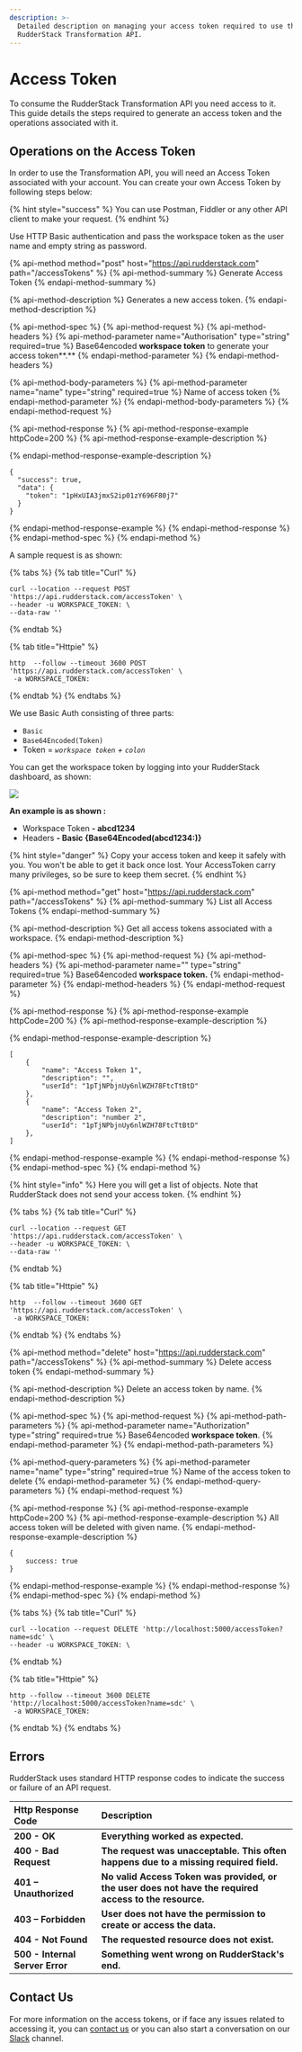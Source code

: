 ```yaml
---
description: >-
  Detailed description on managing your access token required to use the
  RudderStack Transformation API.
---
```


# Access Token

To consume the RudderStack Transformation API you need access to it. This guide details the steps required to generate an access token and the operations associated with it.

## Operations on the Access Token

In order to use the Transformation API, you will need an Access Token associated with your account. You can create your own Access Token by following steps below: 

{% hint style="success" %}
You can use Postman, Fiddler or any other API client to make your request.
{% endhint %}

Use HTTP Basic authentication and pass the workspace token as the user name and empty string as password.

{% api-method method="post" host="https://api.rudderstack.com" path="/accessTokens" %}
{% api-method-summary %}
Generate Access Token
{% endapi-method-summary %}

{% api-method-description %}
Generates a new access token.
{% endapi-method-description %}

{% api-method-spec %}
{% api-method-request %}
{% api-method-headers %}
{% api-method-parameter name="Authorisation" type="string" required=true %}
Base64encoded **workspace token** to generate your access token**.**
{% endapi-method-parameter %}
{% endapi-method-headers %}

{% api-method-body-parameters %}
{% api-method-parameter name="name" type="string" required=true %}
Name of access token
{% endapi-method-parameter %}
{% endapi-method-body-parameters %}
{% endapi-method-request %}

{% api-method-response %}
{% api-method-response-example httpCode=200 %}
{% api-method-response-example-description %}

{% endapi-method-response-example-description %}

```
{
  "success": true,
  "data": {
    "token": "1pHxUIA3jmxS2ip01zY696F80j7"
  }
}
```
{% endapi-method-response-example %}
{% endapi-method-response %}
{% endapi-method-spec %}
{% endapi-method %}

A sample request is as shown:

{% tabs %}
{% tab title="Curl" %}
```text
curl --location --request POST 'https://api.rudderstack.com/accessToken' \
--header -u WORKSPACE_TOKEN: \
--data-raw ''
```
{% endtab %}

{% tab title="Httpie" %}
```text
http  --follow --timeout 3600 POST 'https://api.rudderstack.com/accessToken' \
 -a WORKSPACE_TOKEN:
```
{% endtab %}
{% endtabs %}

We use Basic Auth consisting of three parts: 

* `Basic`
* `Base64Encoded(Token)`
* Token = _`workspace token` + `colon`_

You can get the workspace token by logging into your RudderStack dashboard, as shown:

![](../../.gitbook/assets/1-copy.png)

**An example is as shown :** 

* Workspace Token **- abcd1234**
* Headers **- Basic {Base64Encoded\(abcd1234:\)}**

{% hint style="danger" %}
Copy your access token and keep it safely with you. You won't be able to get it back once lost. Your AccessToken carry many privileges, so be sure to keep them secret.
{% endhint %}

{% api-method method="get" host="https://api.rudderstack.com" path="/accessTokens" %}
{% api-method-summary %}
List all Access Tokens
{% endapi-method-summary %}

{% api-method-description %}
Get all access tokens associated with a workspace.
{% endapi-method-description %}

{% api-method-spec %}
{% api-method-request %}
{% api-method-headers %}
{% api-method-parameter name="" type="string" required=true %}
Base64encoded **workspace token.**
{% endapi-method-parameter %}
{% endapi-method-headers %}
{% endapi-method-request %}

{% api-method-response %}
{% api-method-response-example httpCode=200 %}
{% api-method-response-example-description %}

{% endapi-method-response-example-description %}

```
[
    {
        "name": "Access Token 1",
        "description": "",
        "userId": "1pTjNPbjnUy6nlWZH78FtcTtBtD"
    },
    {
        "name": "Access Token 2",
        "description": "number 2",
        "userId": "1pTjNPbjnUy6nlWZH78FtcTtBtD"
    },
]
```
{% endapi-method-response-example %}
{% endapi-method-response %}
{% endapi-method-spec %}
{% endapi-method %}

{% hint style="info" %}
Here you will get a list of objects. Note that RudderStack does not send your access token.
{% endhint %}

{% tabs %}
{% tab title="Curl" %}
```text
curl --location --request GET 'https://api.rudderstack.com/accessToken' \
--header -u WORKSPACE_TOKEN: \
--data-raw ''
```
{% endtab %}

{% tab title="Httpie" %}
```text
http  --follow --timeout 3600 GET 'https://api.rudderstack.com/accessToken' \
 -a WORKSPACE_TOKEN:
```
{% endtab %}
{% endtabs %}

{% api-method method="delete" host="https://api.rudderstack.com" path="/accessTokens" %}
{% api-method-summary %}
Delete access token
{% endapi-method-summary %}

{% api-method-description %}
Delete an access token by name.
{% endapi-method-description %}

{% api-method-spec %}
{% api-method-request %}
{% api-method-path-parameters %}
{% api-method-parameter name="Authorization" type="string" required=true %}
Base64encoded **workspace token**.
{% endapi-method-parameter %}
{% endapi-method-path-parameters %}

{% api-method-query-parameters %}
{% api-method-parameter name="name" type="string" required=true %}
Name of the access token to delete
{% endapi-method-parameter %}
{% endapi-method-query-parameters %}
{% endapi-method-request %}

{% api-method-response %}
{% api-method-response-example httpCode=200 %}
{% api-method-response-example-description %}
All access token will be deleted with given name.
{% endapi-method-response-example-description %}

```
{
    success: true
}
```
{% endapi-method-response-example %}
{% endapi-method-response %}
{% endapi-method-spec %}
{% endapi-method %}

{% tabs %}
{% tab title="Curl" %}
```text
curl --location --request DELETE 'http://localhost:5000/accessToken?name=sdc' \
--header -u WORKSPACE_TOKEN: \
```
{% endtab %}

{% tab title="Httpie" %}
```text
http --follow --timeout 3600 DELETE 'http://localhost:5000/accessToken?name=sdc' \
 -a WORKSPACE_TOKEN:
```
{% endtab %}
{% endtabs %}

## Errors

RudderStack uses standard HTTP response codes to indicate the success or failure of an API request. 

| **Http Response Code** | **Description** |
| :--- | :--- |
| **200 - OK** | **Everything worked as expected.** |
| **400 - Bad Request** | **The request was unacceptable. This often happens due to a missing required field.** |
| **401 – Unauthorized** | **No valid Access Token was provided, or the user does not have the required access to the resource.** |
| **403 – Forbidden** | **User does not have the permission to create or access the data.** |
| **404 - Not Found** | **The requested resource does not exist.** |
| **500 - Internal Server Error** | **Something went wrong on RudderStack's end.** |

## Contact Us

For more information on the access tokens, or if face any issues related to accessing it, you can [contact us](mailto:%20docs@rudderstack.com) or you can also start a conversation on our [Slack](https://resources.rudderstack.com/join-rudderstack-slack) channel.

